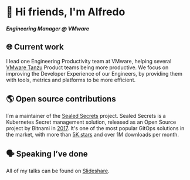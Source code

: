 # 👋 Hi friends, I'm Alfredo
      
##### Engineering Manager @ VMware
      
## 🌐 Current work 
      
I lead one Engineering Productivity team at VMware, helping several [VMware Tanzu](https://tanzu.vmware.com/tanzu) Product teams being more productive. We focus on improving the Developer Experience of our Engineers, by providing them with tools, metrics and platforms to be more efficient.

## 🌎 Open source contributions
      
I´m a maintainer of the [Sealed Secrets](https://github.com/bitnami-labs/sealed-secrets) project. Sealed Secrets is a Kubernetes Secret management solution, released as an Open Source project by Bitnami in [2017](https://docs.bitnami.com/tutorials/sealed-secrets). It's one of the most popular GitOps solutions in the market, with more than [5K stars](https://github.com/bitnami-labs/sealed-secrets/stargazers) and over 1M downloads per month.
      
## 🗣️ Speaking I’ve done
      
All of my talks can be found on [Slideshare](https://www.slideshare.net/AlfredoGarcaLavilla/).
